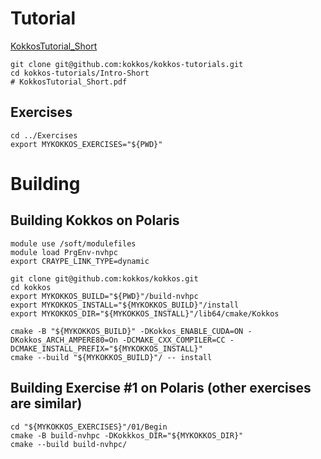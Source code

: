 # Tutorial
[KokkosTutorial_Short](https://github.com/kokkos/kokkos-tutorials/blob/main/Intro-Short/KokkosTutorial_Short.pdf)

```
git clone git@github.com:kokkos/kokkos-tutorials.git
cd kokkos-tutorials/Intro-Short
# KokkosTutorial_Short.pdf
```

## Exercises
```
cd ../Exercises
export MYKOKKOS_EXERCISES="${PWD}"
```

# Building

## Building Kokkos on Polaris

```
module use /soft/modulefiles
module load PrgEnv-nvhpc
export CRAYPE_LINK_TYPE=dynamic

git clone git@github.com:kokkos/kokkos.git
cd kokkos
export MYKOKKOS_BUILD="${PWD}"/build-nvhpc
export MYKOKKOS_INSTALL="${MYKOKKOS_BUILD}"/install
export MYKOKKOS_DIR="${MYKOKKOS_INSTALL}"/lib64/cmake/Kokkos

cmake -B "${MYKOKKOS_BUILD}" -DKokkos_ENABLE_CUDA=ON -DKokkos_ARCH_AMPERE80=On -DCMAKE_CXX_COMPILER=CC -DCMAKE_INSTALL_PREFIX="${MYKOKKOS_INSTALL}"
cmake --build "${MYKOKKOS_BUILD}"/ -- install
```

## Building Exercise #1 on Polaris (other exercises are similar)
```
cd "${MYKOKKOS_EXERCISES}"/01/Begin
cmake -B build-nvhpc -DKokkkos_DIR="${MYKOKKOS_DIR}"
cmake --build build-nvhpc/
```
